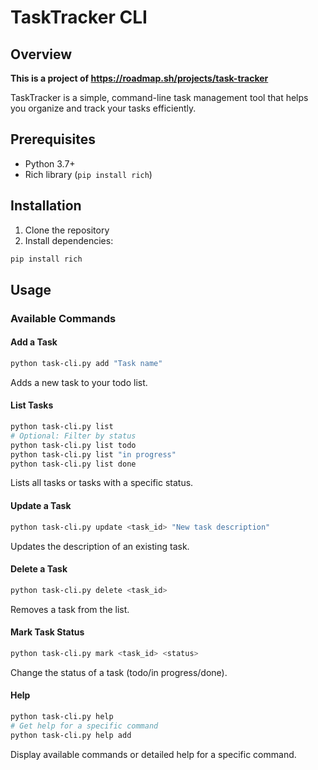 # TaskTracker CLI

## Overview

__This is a project of https://roadmap.sh/projects/task-tracker__

TaskTracker is a simple, command-line task management tool that helps you organize and track your tasks efficiently.

## Prerequisites
- Python 3.7+
- Rich library (`pip install rich`)

## Installation
1. Clone the repository
2. Install dependencies:
```bash
pip install rich
```

## Usage

### Available Commands

#### Add a Task
```bash
python task-cli.py add "Task name"
```
Adds a new task to your todo list.

#### List Tasks
```bash
python task-cli.py list
# Optional: Filter by status
python task-cli.py list todo
python task-cli.py list "in progress"
python task-cli.py list done
```
Lists all tasks or tasks with a specific status.

#### Update a Task
```bash
python task-cli.py update <task_id> "New task description"
```
Updates the description of an existing task.

#### Delete a Task
```bash
python task-cli.py delete <task_id>
```
Removes a task from the list.

#### Mark Task Status
```bash
python task-cli.py mark <task_id> <status>
```
Change the status of a task (todo/in progress/done).

#### Help
```bash
python task-cli.py help
# Get help for a specific command
python task-cli.py help add
```
Display available commands or detailed help for a specific command.